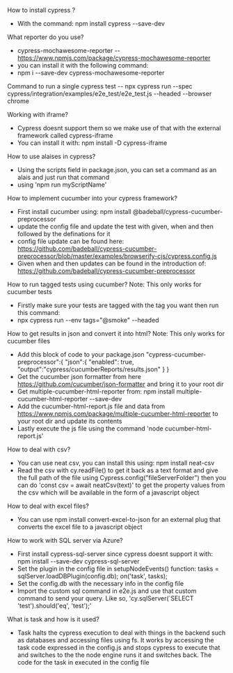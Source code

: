 How to install cypress ?
- With the command: npm install cypress --save-dev 

What reporter do you use?
- cypress-mochawesome-reporter -- https://www.npmjs.com/package/cypress-mochawesome-reporter
- you can install it with the following command: 
- npm i --save-dev cypress-mochawesome-reporter

Command to run a single cypress test
-- npx cypress run --spec cypress/integration/examples/e2e_test/e2e_test.js --headed --browser chrome

Working with iframe?
- Cypress doesnt support them so we make use of that with the external framework called cypress-iframe
- You can install it with: npm install -D cypress-iframe

How to use alaises in cypress?
- Using the scripts field in package.json, you can set a command as an alais and just run that command
- using 'npm run myScriptName'

How to implement cucumber into your cypress framework?
- First install cucumber using: npm install @badeball/cypress-cucumber-preprocessor
- update the config file and update the test with given, when and then followed by the definations for it
- config file update can be found here: https://github.com/badeball/cypress-cucumber-preprocessor/blob/master/examples/browserify-cjs/cypress.config.js
- Given when and then updates can be found in the introduction of: https://github.com/badeball/cypress-cucumber-preprocessor

How to run tagged tests using cucumber? Note: This only works for cucumber tests
- Firstly make sure your tests are tagged with the tag you want then run this command:
- npx cypress run --env tags="@smoke" --headed

How to get results in json and convert it into html? Note: This only works for cucumber files
- Add this block of code to your package.json
  "cypress-cucumber-preprocessor":{
    "json":{
      "enabled": true,
      "output":"cypress/cucumberReports/results.json"
    }
  }
- Get the cucumber json formatter from here https://github.com/cucumber/json-formatter and bring it 
to your root dir
- Get multiple-cucumber-html-reporter from: npm install multiple-cucumber-html-reporter --save-dev
- Add the cucumber-html-report.js file and data from https://www.npmjs.com/package/multiple-cucumber-html-reporter to your root dir and update its contents
- Lastly execute the js file using the command 'node cucumber-html-report.js'

How to deal with csv?
- You can use neat csv, you can install this using: npm install neat-csv
- Read the csv with cy.readFile() to get it back as a text format and give the full path of
the file using Cypress.config("fileServerFolder") then you can do 'const csv = await neatCsv(text)' to get the property values from the csv which will be available in the form of a
javascript object

How to deal with excel files?
- You can use npm install convert-excel-to-json for an external plug that converts the excel
file to a javascript object

How to work with SQL server via Azure?
- First install cypress-sql-server since cypress doesnt support it with: 
npm install --save-dev cypress-sql-server 
- Set the plugin in the config file in setupNodeEvents() function:
  tasks = sqlServer.loadDBPlugin(config.db);
  on('task', tasks);
- Set the config.db with the necessary info in the config file
- Import the custom sql command in e2e.js and use that custom command to send your query.
Like so, 'cy.sqlServer(`SELECT 'test').should('eq', 'test');'

What is task and how is it used?
- Task halts the cypress execution to deal with things in the backend such as databases
and accessing files using fs. It works by accessing the task code expressed in the
config.js and stops cypress to execute that and switches to the the node engine runs it
and switches back. The code for the task in executed in the config file